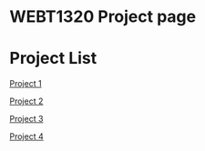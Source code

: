 # WEBT1320 Project page

<h1>Project List</h1>

<a href="Project1/index.html" target="_blank">Project 1</a>

<a href="Project2/index.html" target="_blank">Project 2</a>

<a href="Project3/index.html" target="_blank">Project 3</a>

<a href="Project4/index.html" target="_blank">Project 4</a>